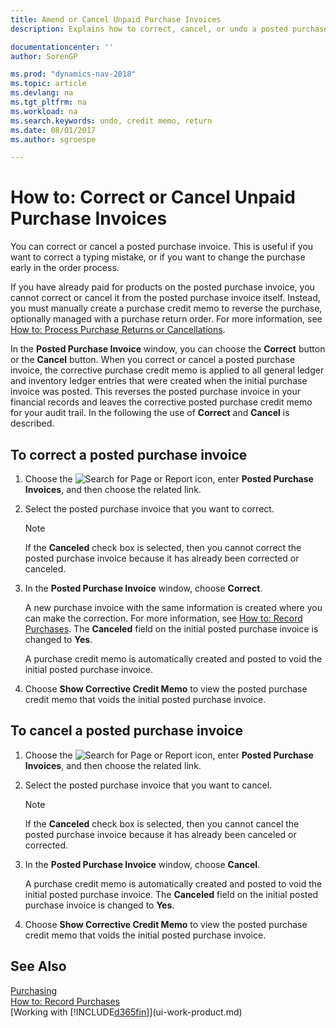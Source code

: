 ```yaml
---
title: Amend or Cancel Unpaid Purchase Invoices 
description: Explains how to correct, cancel, or undo a posted purchase invoice and automatically create a purchase credit memo.

documentationcenter: ''
author: SorenGP

ms.prod: "dynamics-nav-2018"
ms.topic: article
ms.devlang: na
ms.tgt_pltfrm: na
ms.workload: na
ms.search.keywords: undo, credit memo, return
ms.date: 08/01/2017
ms.author: sgroespe

---
```

# How to: Correct or Cancel Unpaid Purchase Invoices
You can correct or cancel a posted purchase invoice. This is useful if you want to correct a typing mistake, or if you want to change the purchase early in the order process.

If you have already paid for products on the posted purchase invoice, you cannot correct or cancel it from the posted purchase invoice itself. Instead, you must manually create a purchase credit memo to reverse the purchase, optionally managed with a purchase return order. For more information, see [How to: Process Purchase Returns or Cancellations](purchasing-how-process-purchase-returns-cancellations.md).

In the **Posted Purchase Invoice** window, you can choose the **Correct** button or the **Cancel** button. When you correct or cancel a posted purchase invoice, the corrective purchase credit memo is applied to all general ledger and inventory ledger entries that were created when the initial purchase invoice was posted. This reverses the posted purchase invoice in your financial records and leaves the corrective posted purchase credit memo for your audit trail. In the following the use of **Correct** and **Cancel** is described.

## To correct a posted purchase invoice
1. Choose the ![Search for Page or Report](media/ui-search/search_small.png "Search for Page or Report icon") icon, enter **Posted Purchase Invoices**, and then choose the related link.  
2. Select the posted purchase invoice that you want to correct.  

    > [!NOTE]  
   >   If the **Canceled** check box is selected, then you cannot correct the posted purchase invoice because it has already been corrected or canceled.
3. In the **Posted Purchase Invoice** window, choose **Correct**.

    A new purchase invoice with the same information is created where you can make the correction. For more information, see [How to: Record Purchases](purchasing-how-record-purchases.md). The **Canceled** field on the initial posted purchase invoice is changed to **Yes**.

    A purchase credit memo is automatically created and posted to void the initial posted purchase invoice.
4. Choose **Show Corrective Credit Memo** to view the posted purchase credit memo that voids the initial posted purchase invoice.

## To cancel a posted purchase invoice
1. Choose the ![Search for Page or Report](media/ui-search/search_small.png "Search for Page or Report icon") icon, enter **Posted Purchase Invoices**, and then choose the related link.  
2. Select the posted purchase invoice that you want to cancel.

    > [!NOTE]  
   >   If the **Canceled** check box is selected, then you cannot cancel the posted purchase invoice because it has already been canceled or corrected.
3. In the **Posted Purchase Invoice** window, choose **Cancel**.

    A purchase credit memo is automatically created and posted to void the initial posted purchase invoice. The **Canceled** field on the initial posted purchase invoice is changed to **Yes**.
4. Choose **Show Corrective Credit Memo** to view the posted purchase credit memo that voids the initial posted purchase invoice.

## See Also
[Purchasing](purchasing-manage-purchasing.md)  
[How to: Record Purchases](purchasing-how-record-purchases.md)  
[Working with [!INCLUDE[d365fin](includes/d365fin_md.md)]](ui-work-product.md)
